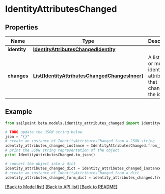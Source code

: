 # IdentityAttributesChanged


## Properties
Name | Type | Description | Notes
------------ | ------------- | ------------- | -------------
**identity** | [**IdentityAttributesChangedIdentity**](IdentityAttributesChangedIdentity.md) |  | 
**changes** | [**List[IdentityAttributesChangedChangesInner]**](IdentityAttributesChangedChangesInner.md) | A list of one or more identity attributes that changed on the identity. | 

## Example

```python
from sailpoint.beta.models.identity_attributes_changed import IdentityAttributesChanged

# TODO update the JSON string below
json = "{}"
# create an instance of IdentityAttributesChanged from a JSON string
identity_attributes_changed_instance = IdentityAttributesChanged.from_json(json)
# print the JSON string representation of the object
print IdentityAttributesChanged.to_json()

# convert the object into a dict
identity_attributes_changed_dict = identity_attributes_changed_instance.to_dict()
# create an instance of IdentityAttributesChanged from a dict
identity_attributes_changed_form_dict = identity_attributes_changed.from_dict(identity_attributes_changed_dict)
```
[[Back to Model list]](../README.md#documentation-for-models) [[Back to API list]](../README.md#documentation-for-api-endpoints) [[Back to README]](../README.md)


